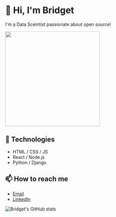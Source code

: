 # 👋 Hi, I'm Bridget

I'm a Data Sceintist passionate about open source!

<img src="https://media.giphy.com/media/L8K62iTDkzGX6/giphy.gif" width="300"/>

## 🚀 Technologies

- HTML / CSS / JS
- React / Node.js
- Python / Django

## 📫 How to reach me
- [Email](mailto:nankundabridget2@gmail.com)
- [LinkedIn](www.linkedin.com/in/bridget-nankunda-2b3380238)

<!-- You can also include stats and badges -->

![Bridget's GitHub stats](https://github-readme-stats.vercel.app/api?username=bridget100&show_icons=true)
